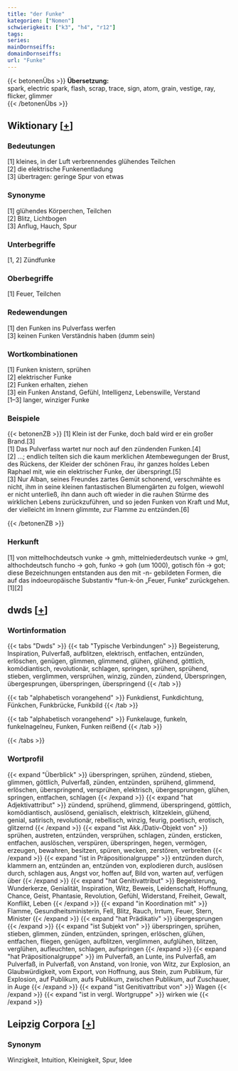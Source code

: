 ```yaml
---
title: "der Funke"
kategorien: ["Nomen"]
schwierigkeit: ["k3", "h4", "r12"]
tags:
series:
mainDornseiffs:
domainDornseiffs:
url: "Funke"
---
```


{{< betonenÜbs >}}
**Übersetzung:**  
spark, electric spark, flash, scrap, trace, sign, atom, grain, vestige, ray, flicker, glimmer  
{{< /betonenÜbs >}}

## Wiktionary [[+](https://de.wiktionary.org/wiki/Funke)]

### Bedeutungen
[1] kleines, in der Luft verbrennendes glühendes Teilchen  
[2] die elektrische Funkenentladung  
[3] übertragen: geringe Spur von etwas  

### Synonyme
[1] glühendes Körperchen, Teilchen  
[2] Blitz, Lichtbogen  
[3] Anflug, Hauch, Spur  

### Unterbegriffe
[1, 2] Zündfunke  

### Oberbegriffe
[1] Feuer, Teilchen  

### Redewendungen
[1] den Funken ins Pulverfass werfen  
[3] keinen Funken Verständnis haben (dumm sein)  

### Wortkombinationen
[1] Funken knistern, sprühen  
[2] elektrischer Funke  
[2] Funken erhalten, ziehen  
[3] ein Funken Anstand, Gefühl, Intelligenz, Lebenswille, Verstand  
[1–3] langer, winziger Funke  

### Beispiele
{{< betonenZB >}}
[1] Klein ist der Funke, doch bald wird er ein großer Brand.[3]  
[1] Das Pulverfass wartet nur noch auf den zündenden Funken.[4]  
[2] …; endlich teilten sich die kaum merklichen Atembewegungen der Brust, des Rückens, der Kleider der schönen Frau, ihr ganzes holdes Leben Raphael mit, wie ein elektrischer Funke, der überspringt.[5]  
[3] Nur Alban, seines Freundes zartes Gemüt schonend, verschmähte es nicht, ihm in seine kleinen fantastischen Blumengärten zu folgen, wiewohl er nicht unterließ, ihn dann auch oft wieder in die rauhen Stürme des wirklichen Lebens zurückzuführen, und so jeden Funken von Kraft und Mut, der vielleicht im Innern glimmte, zur Flamme zu entzünden.[6]  

{{< /betonenZB >}}
### Herkunft
[1] von mittelhochdeutsch vunke → gmh, mittelniederdeutsch vunke → gml, althochdeutsch funcho → goh, funko → goh (um 1000), gotisch fōn → got; diese Bezeichnungen entstanden aus den mit -n- gebildeten Formen, die auf das indoeuropäische Substantiv *fun-k-ōn „Feuer, Funke“ zurückgehen.[1][2]  



## dwds [[+](https://www.dwds.de/wb/Funke)]

### Wortinformation
{{< tabs "Dwds" >}}
{{< tab "Typische Verbindungen" >}}
Begeisterung, Inspiration, Pulverfaß, aufblitzen, elektrisch, entfachen, entzünden, erlöschen, genügen, glimmen, glimmend, glühen, glühend, göttlich, komödiantisch, revolutionär, schlagen, springen, sprühen, sprühend, stieben, verglimmen, versprühen, winzig, zünden, zündend, Überspringen, übergesprungen, überspringen, überspringend
{{< /tab >}}

{{< tab "alphabetisch vorangehend" >}}
Funkdienst, Funkdichtung, Fünkchen, Funkbrücke, Funkbild
{{< /tab >}}

{{< tab "alphabetisch vorangehend" >}}
Funkelauge, funkeln, funkelnagelneu, Funken, Funken reißend
{{< /tab >}}

{{< /tabs >}}

### Wortprofil
{{< expand "Überblick" >}} überspringen, sprühen, zündend, stieben, glimmen, göttlich, Pulverfaß, zünden, entzünden, sprühend, glimmend, erlöschen, überspringend, versprühen, elektrisch, übergesprungen, glühen, springen, entfachen, schlagen {{< /expand >}}
{{< expand "hat Adjektivattribut" >}} zündend, sprühend, glimmend, überspringend, göttlich, komödiantisch, auslösend, genialisch, elektrisch, klitzeklein, glühend, genial, satirisch, revolutionär, rebellisch, winzig, feurig, poetisch, erotisch, glitzernd {{< /expand >}}
{{< expand "ist Akk./Dativ-Objekt von" >}} sprühen, austreten, entzünden, versprühen, schlagen, zünden, ersticken, entfachen, auslöschen, verspüren, überspringen, hegen, vermögen, erzeugen, bewahren, besitzen, spüren, wecken, zerstören, verbreiten {{< /expand >}}
{{< expand "ist in Präpositionalgruppe" >}} entzünden durch, klammern an, entzünden an, entzünden von, explodieren durch, auslösen durch, schlagen aus, Angst vor, hoffen auf, Bild von, warten auf, verfügen über {{< /expand >}}
{{< expand "hat Genitivattribut" >}} Begeisterung, Wunderkerze, Genialität, Inspiration, Witz, Beweis, Leidenschaft, Hoffnung, Chance, Geist, Phantasie, Revolution, Gefühl, Widerstand, Freiheit, Gewalt, Konflikt, Leben {{< /expand >}}
{{< expand "in Koordination mit" >}} Flamme, Gesundheitsministerin, Fell, Blitz, Rauch, Irrtum, Feuer, Stern, Minister {{< /expand >}}
{{< expand "hat Prädikativ" >}} übergesprungen {{< /expand >}}
{{< expand "ist Subjekt von" >}} überspringen, sprühen, stieben, glimmen, zünden, entzünden, springen, erlöschen, glühen, entfachen, fliegen, genügen, aufblitzen, verglimmen, aufglühen, blitzen, verglühen, aufleuchten, schlagen, aufspringen {{< /expand >}}
{{< expand "hat Präpositionalgruppe" >}} im Pulverfaß, an Lunte, ins Pulverfaß, am Pulverfaß, in Pulverfaß, von Anstand, von Ironie, von Witz, zur Explosion, an Glaubwürdigkeit, vom Export, von Hoffnung, aus Stein, zum Publikum, für Explosion, auf Publikum, aufs Publikum, zwischen Publikum, auf Zuschauer, in Auge {{< /expand >}}
{{< expand "ist Genitivattribut von" >}} Wagen {{< /expand >}}
{{< expand "ist in vergl. Wortgruppe" >}} wirken wie {{< /expand >}}

## Leipzig Corpora [[+](https://corpora.uni-leipzig.de/en/res?word=Funke&corpusId=deu_newscrawl-public_2018)]


### Synonym
Winzigkeit, Intuition, Kleinigkeit, Spur, Idee

